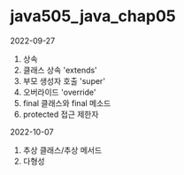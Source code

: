 # java505_java_chap05

2022-09-27
1. 상속
2. 클래스 상속 'extends'
3. 부모 생성자 호출 'super'
4. 오버라이드 'override'
5. final 클래스와 final 메소드
6. protected 접근 제한자

2022-10-07
1. 추상 클래스/추상 메서드
2. 다형성